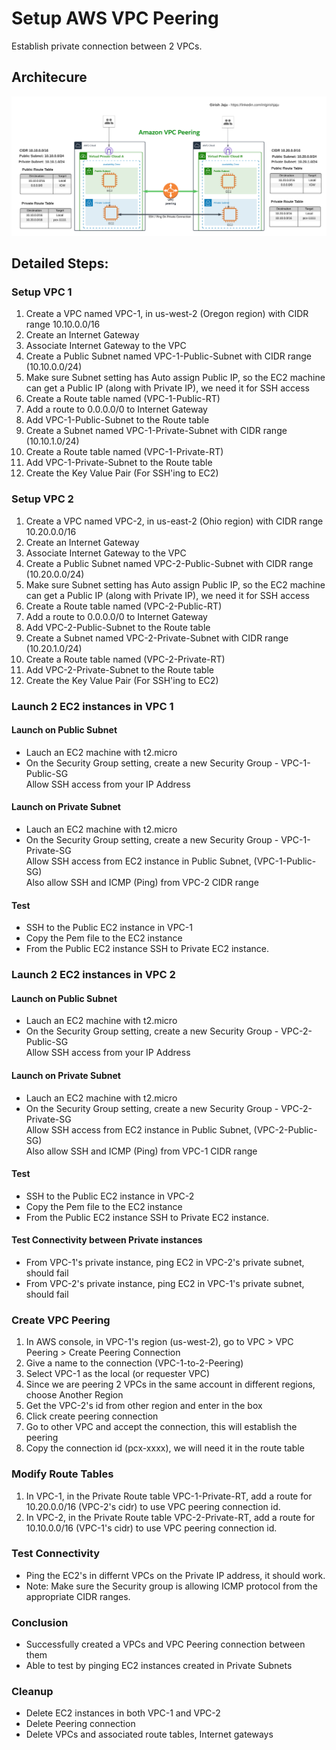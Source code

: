 # Setup AWS VPC Peering
Establish private connection between 2 VPCs.

## Architecure
![](images/vpc-peering.png)


## Detailed Steps:

### Setup VPC 1
1. Create a VPC named VPC-1, in us-west-2 (Oregon region) with CIDR range 10.10.0.0/16
2. Create an Internet Gateway
3. Associate Internet Gateway to the VPC
4. Create a Public Subnet named VPC-1-Public-Subnet with CIDR range (10.10.0.0/24)
5. Make sure Subnet setting has Auto assign Public IP, so the EC2 machine can get a Public IP (along with Private IP), we need it for SSH access
5. Create a Route table named (VPC-1-Public-RT)
6. Add a route to 0.0.0.0/0 to Internet Gateway
7. Add VPC-1-Public-Subnet to the Route table
8. Create a Subnet named VPC-1-Private-Subnet with CIDR range (10.10.1.0/24)
9. Create a Route table named (VPC-1-Private-RT)
10. Add VPC-1-Private-Subnet to the Route table
11. Create the Key Value Pair (For SSH'ing to EC2)


### Setup VPC 2
1. Create a VPC named VPC-2, in us-east-2 (Ohio region) with CIDR range 10.20.0.0/16
2. Create an Internet Gateway
3. Associate Internet Gateway to the VPC
4. Create a Public Subnet named VPC-2-Public-Subnet with CIDR range (10.20.0.0/24)
5. Make sure Subnet setting has Auto assign Public IP, so the EC2 machine can get a Public IP (along with Private IP), we need it for SSH access
5. Create a Route table named (VPC-2-Public-RT)
6. Add a route to 0.0.0.0/0 to Internet Gateway
7. Add VPC-2-Public-Subnet to the Route table
8. Create a Subnet named VPC-2-Private-Subnet with CIDR range (10.20.1.0/24)
9. Create a Route table named (VPC-2-Private-RT)
10. Add VPC-2-Private-Subnet to the Route table
11. Create the Key Value Pair (For SSH'ing to EC2)


### Launch 2 EC2 instances in VPC 1
#### Launch on Public Subnet
- Lauch an EC2 machine with t2.micro
- On the Security Group setting, create a new Security Group - VPC-1-Public-SG <br>
   Allow SSH access from your IP Address<br>

#### Launch on Private Subnet
- Lauch an EC2 machine with t2.micro
- On the Security Group setting, create a new Security Group - VPC-1-Private-SG <br>
   Allow SSH access from EC2 instance in Public Subnet, (VPC-1-Public-SG) <br>
   Also allow SSH and ICMP (Ping) from VPC-2 CIDR range

#### Test
- SSH to the Public EC2 instance in VPC-1
- Copy the Pem file to the EC2 instance
- From the Public EC2 instance SSH to Private EC2 instance.

### Launch 2 EC2 instances in VPC 2
#### Launch on Public Subnet
- Lauch an EC2 machine with t2.micro
- On the Security Group setting, create a new Security Group - VPC-2-Public-SG <br>
   Allow SSH access from your IP Address<br>

#### Launch on Private Subnet
- Lauch an EC2 machine with t2.micro
- On the Security Group setting, create a new Security Group - VPC-2-Private-SG <br>
   Allow SSH access from EC2 instance in Public Subnet, (VPC-2-Public-SG) <br>
   Also allow SSH and ICMP (Ping) from VPC-1 CIDR range

#### Test
- SSH to the Public EC2 instance in VPC-2
- Copy the Pem file to the EC2 instance
- From the Public EC2 instance SSH to Private EC2 instance.

#### Test Connectivity between Private instances
- From VPC-1's private instance, ping EC2 in VPC-2's private subnet, should fail
- From VPC-2's private instance, ping EC2 in VPC-1's private subnet, should fail


### Create VPC Peering
1. In AWS console, in VPC-1's region (us-west-2), go to VPC > VPC Peering > Create Peering Connection
2. Give a name to the connection (VPC-1-to-2-Peering)
3. Select VPC-1 as the local (or requester VPC)
4. Since we are peering 2 VPCs in the same account in different regions, choose Another Region
5. Get the VPC-2's id from other region and enter in the box
6. Click create peering connection
7. Go to other VPC and accept the connection, this will establish the peering
8. Copy the connection id (pcx-xxxx), we will need it in the route table

### Modify Route Tables
1. In VPC-1, in the Private Route table VPC-1-Private-RT, add a route for 10.20.0.0/16 (VPC-2's cidr) to use VPC peering connection id.
2. In VPC-2, in the Private Route table VPC-2-Private-RT, add a route for 10.10.0.0/16 (VPC-1's cidr) to use VPC peering connection id.

### Test Connectivity
-  Ping the EC2's in differnt VPCs on the Private IP address, it should work.
-  Note: Make sure the Security group is allowing ICMP protocol from the appropriate CIDR ranges.


### Conclusion

- Successfully created a VPCs and VPC Peering connection between them
- Able to test by pinging EC2 instances created in Private Subnets

### Cleanup
- Delete EC2 instances in both VPC-1 and VPC-2
- Delete Peering connection
- Delete VPCs and associated route tables, Internet gateways